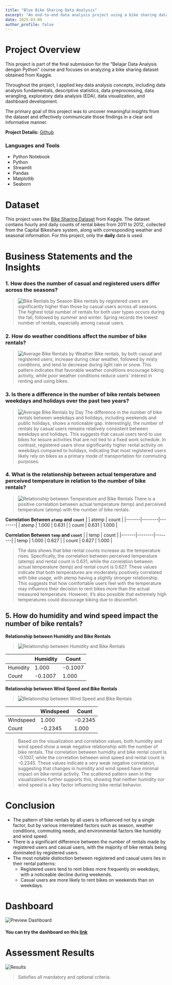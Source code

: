 ```yaml
---
title: "Blue Bike Sharing Data Analysis"
excerpt: "An end-to-end data analysis project using a bike sharing dataset from Kaggle. Includes data wrangling, EDA, visualization, and dashboard creation."
date: 2025-03-09
author_profile: false
---
```


# Project Overview
This project is part of the final submission for the "Belajar Data Analysis dengan Python" course and focuses on analyzing a bike sharing dataset obtained from Kaggle.

Throughout the project, I applied key data analysis concepts, including data analysis fundamentals, descriptive statistics, data preprocessing, data wrangling, exploratory data analysis (EDA), data visualization, and dashboard development.

The primary goal of this project was to uncover meaningful insights from the dataset and effectively communicate those findings in a clear and informative manner.

**Project Details:** [Github](https://github.com/camelliatea/dicoding-proyek-analisis-data/)

### Languages and Tools
- Python Notebook
- Python
- Streamlit
- Pandas
- Matplotlib
- Seaborn

# Dataset
This project uses the [Bike Sharing Dataset](https://www.kaggle.com/datasets/lakshmi25npathi/bike-sharing-dataset) from Kaggle. The dataset contains hourly and daily counts of rental bikes from 2011 to 2012, collected from the Capital Bikeshare system, along with corresponding weather and seasonal information. For this project, only the **daily** data is used.

# Business Statements and the Insights
### 1. How does the number of casual and registered users differ across the seasons?
> ![Bike Rentals by Season](/images/projects/1/image.png)
> Bike rentals by registered users are significantly higher than those by casual users across all seasons. The highest total number of rentals for both user types occurs during the fall, followed by summer and winter. Spring records the lowest number of rentals, especially among casual users.

### 2. How do weather conditions affect the number of bike rentals?
>![Average Bike Rentals by Weather](/images/projects/1/image-1.png)
>Bike rentals, by both casual and registered users, increase during clear weather, followed by misty conditions, and tend to decrease during light rain or snow. This pattern indicates that favorable weather conditions encourage biking activity, while poor weather conditions reduce users' interest in renting and using bikes.

### 3. Is there a difference in the number of bike rentals between weekdays and holidays over the past two years?
>![Average Bike Rentals by Day](/images/projects/1/image-2.png)
>The difference in the number of bike rentals between weekdays and holidays, including weekends and public holidays, shows a noticeable gap. Interestingly, the number of rentals by casual users remains relatively consistent between weekdays and holidays. This suggests that casual users tend to use bikes for leisure activities that are not tied to a fixed work schedule. In contrast, registered users show significantly higher rental activity on weekdays compared to holidays, indicating that most registered users likely rely on bikes as a primary mode of transportation for commuting purposes.

### 4. What is the relationship between actual temperature and perceived temperature in relation to the number of bike rentals?
>![Relationship between Temperature and Bike Rentals](/images/projects/1/image-3.png)
> There is a positive correlation between actual temperature (temp) and perceived temperature (atemp) with the number of bike rentals. 

**Correlation Between `atemp` and `count`**
|       | atemp   | count   |
|-------|--------|--------|
| atemp | 1.000  | 0.631  |
| count | 0.631  | 1.000  |

**Correlation Between `temp` and `count`**
|       | temp   | count   |
|-------|--------|--------|
| temp  | 1.000  | 0.627  |
| count | 0.627  | 1.000  |

>The data shows that bike rental counts increase as the temperature rises. Specifically, the correlation between perceived temperature (atemp) and rental count is 0.631, while the correlation between actual temperature (temp) and rental count is 0.627. These values indicate that both temperatures are moderately positively correlated with bike usage, with atemp having a slightly stronger relationship. This suggests that how comfortable users feel with the temperature may influence their decision to rent bikes more than the actual measured temperature. However, it’s also possible that extremely high temperatures could discourage biking due to discomfort.

## 5. How do humidity and wind speed impact the number of bike rentals?

**Relationship between Humidity and Bike Rentals**
>![Relationship between Humidity and Bike Rentals](/images/projects/1/image-4.png)

|          | Humidity | Count    |
|----------|----------|----------|
| Humidity | 1.000    | -0.1007  |
| Count    | -0.1007  | 1.000    |

**Relationship between Wind Speed and Bike Rentals**
>![Relationship between Wind Speed and Bike Rentals](/images/projects/1/image-5.png)

|          | Windspeed| Count    |
|----------|----------|----------|
| Windspeed| 1.000    | -0.2345  |
| Count    | -0.2345  | 1.000    |

>Based on the visualization and correlation values, both humidity and wind speed show a weak negative relationship with the number of bike rentals. The correlation between humidity and bike rental count is -0.1007, while the correlation between wind speed and rental count is -0.2345. These values indicate a very weak negative correlation, suggesting that changes in humidity and wind speed have minimal impact on bike rental activity. The scattered pattern seen in the visualizations further supports this, showing that neither humidity nor wind speed is a key factor influencing bike rental behavior.


# Conclusion
- The pattern of bike rentals by all users is influenced not by a single factor, but by various interrelated factors such as season, weather conditions, commuting needs, and environmental factors like humidity and wind speed.
- There is a significant difference between the number of rentals made by registered users and casual users, with the majority of bike rentals being dominated by registered users.
- The most notable distinction between registered and casual users lies in their rental patterns:
    - Registered users tend to rent bikes more frequently on weekdays, with a noticeable decline during weekends.
    - Casual users are more likely to rent bikes on weekends than on weekdays.

# Dashboard
![Preview Dashboard](/files/Dashboard.gif)
#### You can try the dashboard on this [link](https://bluebikedashboard.streamlit.app/)

# Assessment Results
![Results](/images/projects/1/image-6.png)
> Satisfies all mandatory and optional criteria.